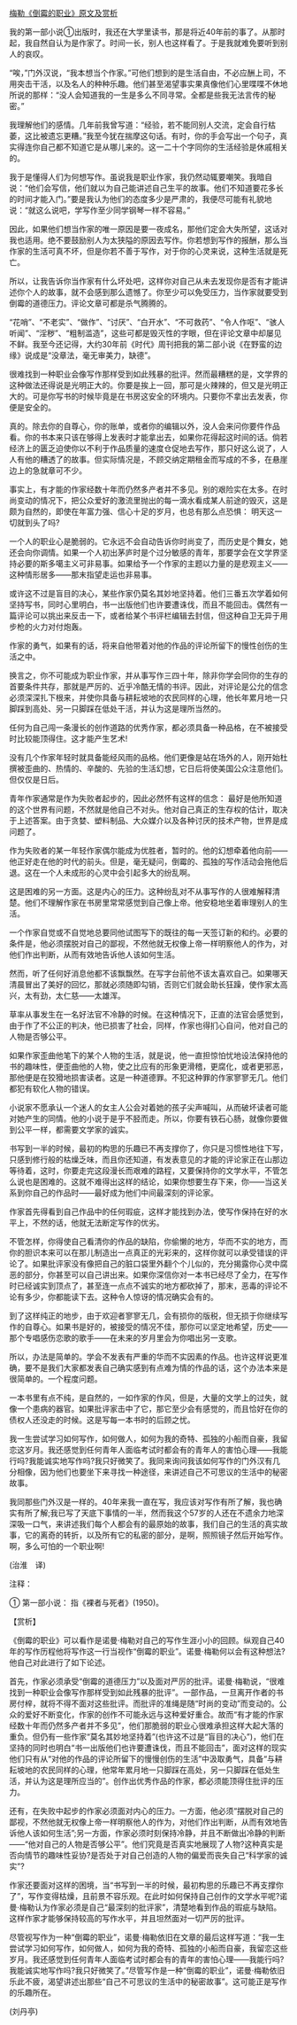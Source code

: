 [梅勒《倒霉的职业》原文及赏析](https://www.vrrw.net/wx/12393.html)

我的第一部小说①出版时，我还在大学里读书，那是将近40年前的事了。从那时起，我自然自认为是作家了。时间一长，别人也这样看了。于是我就难免要听到别人的哀叹。

“唉，”门外汉说，“我本想当个作家。”可他们想到的是生活自由，不必应酬上司，不用突击干活，以及名人的种种乐趣。他们甚至渴望事实果真像他们心里喋喋不休地所说的那样：“没人会知道我的一生是多么不同寻常。全都是些我无法言传的秘密。”

我理解他们的感情。几年前我曾写道：“经验，若不能同别人交流，定会自行枯萎，这比被遗忘更糟。”我至今犹在揣摩这句话。有时，你的手会写出一个句子，真实得连你自己都不知道它是从哪儿来的。这一二十个字同你的生活经验是休戚相关的。

我于是懂得人们为何想写作。虽说我是职业作家，我仍然动辄要嘲笑。我暗自说：“他们会写信，他们就以为自己能讲述自己生平的故事。他们不知道要花多长的时间才能入门。”要是我认为他们的态度多少是严肃的，我便尽可能有礼貌地说：“就这么说吧，学写作至少同学钢琴一样不容易。”

因此，如果他们想当作家的唯一原因是要一夜成名，那他们定会大失所望，这话对我也适用。绝不要鼓励别人为太狭隘的原因去写作。你若想到写作的报酬，那么当作家的生活可真不坏，但是你若不善于写作，对于你的心灵来说，这种生活就是死亡。

所以，让我告诉你当作家有什么坏处吧，这样你对自己从未去发现你是否有才能讲述你个人的故事，就不会感到那么遗憾了。你至少可以免受压力，当作家就要受到倒霉的道德压力。评论文章可都是杀气腾腾的。



“花哨”、“不老实”、“做作”、“讨厌”、“白开水”、“不可救药”、“令人作呕”、“骇人听闻”、“淫秽”、“粗制滥造”，这些可都是毁灭性的字眼，但在评论文章中却屡见不鲜。我至今还记得，大约30年前《时代》周刊把我的第二部小说《在野蛮的边缘》说成是“没章法，毫无审美力，缺德”。

很难找到一种职业会像写作那样受到如此残暴的批评。然而最糟糕的是，文学界的这种做法还得说是光明正大的。你要是挨上一回，那可是火辣辣的，但又是光明正大的。可是你写书的时候毕竟是在书房这安全的环境内。只要你不拿出去发表，你便是安全的。

真的。除去你的自尊心，你的账单，或者你的编辑以外，没人会来问你要件作品看。你的书本来只该在够得上发表时才能拿出去，如果你花得起这时间的话。倘若经济上的匮乏迫使你以不利于作品质量的速度仓促地去写作，那只好这么说了，人人有他的糟透了的故事。但实际情况是，不顾交纳定期租金而写成的不多，在悬崖边上的急就章可不少。

事实上，有才能的作家经数十年而仍然多产者并不多见。别的艰险实在太多。在时尚变动的情况下，把公众爱好的激流里抛出的每一滴水看成某人前途的毁灭，这是颇为自然的，即使在年富力强、信心十足的岁月，也总有那么点恐惧： 明天这一切就到头了吗?

一个人的职业心是脆弱的。它永远不会自动告诉你时尚变了，而历史是个舞女，她还会向你调情。如果一个人初出茅庐时是个过分敏感的青年，那要学会在文学界坚持必要的斯多噶主义可非易事。如果给予一个作家的主题以力量的是悲观主义——这种情形居多——那末指望走运也非易事。

或许这不过是盲目的决心，某些作家仍莫名其妙地坚持着。他们三番五次学着如何坚持写书，同时心里明白，书一出版他们也许要遭诛伐，而且不能回击。偶然有一篇评论可以挑出来反击一下，或者给某个书评栏编辑去封信，但这种自卫无异于用步枪的火力对付炮轰。

作家的勇气，如果有的话，将来自他带着对他的作品的评论所留下的慢性创伤的生活之中。

换言之，你不可能成为职业作家，并从事写作三四十年，除非你学会同你的生存的首要条件共存，那就是严厉的、近乎冷酷无情的书评。因此，对评论是公允的信念必须深深扎下根来，并使你具备与耕耘坡地的农民同样的心理，他长年累月地一只脚踩到高处、另一只脚踩在低处干活，并认为这是理所当然的。

任何为自己闯一条漫长的创作道路的优秀作家，都必须具备一种品格，在不被接受时比较能顶得住。这才能产生艺术!

没有几个作家年轻时就具备能经风雨的品格。他们更像是站在场外的人，刚开始杜撰被歪曲的、热情的、辛酸的、先验的生活幻想，它日后将使美国公众注意他们。但仅仅是日后。

青年作家通常是作为失败者起步的，因此必然怀有这样的信念： 最好是他所知道的这个世界有问题，不然就是他自己不对头。他对自己真正的生存权的估计，取决于上述答案。由于贪婪、塑料制品、大众媒介以及各种讨厌的技术产物，世界是成问题了。

作为失败者的某一年轻作家偶尔能成为优胜者，暂时的。他的幻想牵着他向前——他正好走在他的时代的前头。但是，毫无疑问，倒霉的、孤独的写作活动会拖他后退。这在一个人未成形的心灵中会引起多大的纷乱啊。

这是困难的另一方面。这是内心的压力。这种纷乱对不从事写作的人很难解释清楚。他们不理解作家在书房里常常感觉到自己像上帝。他安稳地坐着审理别人的生活。

一个作家自觉或不自觉地总要同他试图写下的既往的每一天签订新的和约。必要的条件是，他必须摆脱对自己的鄙视，不然他就无权像上帝一样明察他人的作为，对他们作出判断，从而有效地告诉他人该如何生活。

然而，听了任何好消息他都不该飘飘然。在写字台前他不该太喜欢自己。如果哪天清晨冒出了美好的回忆，那就必须随即勾销，否则它们就会助长狂躁，使作家太高兴，太有劲，太仁慈——太雄浑。

草率从事发生在一名好法官不冷静的时候。在这种情况下，正直的法官会感觉到，由于作了不公正的判决，他已损害了社会，同样，作家也得扪心自问，他对自己的人物是否够公平。

如果作家歪曲他笔下的某个人物的生活，就是说，他一直担惊怕忧地设法保持他的书的趣味性，便歪曲他的人物，使之比应有的形象更滑稽，更腐化，或者更邪恶，那他便是在狡猾地损害读者。这是一种道德罪。不犯这种罪的作家寥寥无几。他们都犯有软化人物的错误。

小说家不愿承认一个迷人的女主人公会对着她的孩子尖声喊叫，从而破坏读者可能对她产生的同情。他的小说于是乎不胫而走。所以，你要有铁石心肠，就像你要做到公平一样，都需要文学家的诚实。

书写到一半的时候，最初的构思的乐趣已不再支撑你了，你只是习惯性地往下写，只感到修行般的枯燥乏味，而且你还知道，有发表意见的才能的评论家正在山那边等待着，这时，你要走完这段漫长而艰难的路程，又要保持你的文学水平，不管怎么说也是困难的。这就不难得出这样的结论，如果你想要生存下来，你——当这关系到你自己的作品时——最好成为他们中间最深刻的评论家。

作家首先得看到自己作品中的任何瑕疵，这样才能找到办法，使写作保持在好的水平上，不然的话，他就无法断定写作的优劣。

不管怎样，你得使自己看清你的作品的缺陷，你偷懒的地方，华而不实的地方，而你的胆识本来可以在那儿制造出一点真正的光彩来的，这样你就可以承受错误的评论了。如果批评家没有像把自己的脏口袋里外翻个个儿似的，充分揭露你心灵中腐恶的部分，你甚至可以自己讲出来。如果你深信你对一本书已经尽了全力，在写作时已经诚实到顶点了，甚至连一点点不诚实的地方都砍掉了，那末，恶毒的评论不论有多少，你都能读下去。这种令人惊讶的情况确实会有的。

到了这样纯正的地步，由于欢迎者寥寥无几，会有损你的版税，但无损于你继续写作的自尊心。如果书是好的，被接受的情况不佳，那你可以坚定地希望，历史——那个专唱感伤恋歌的歌手——在未来的岁月里会为你唱出另一支歌。

所以，办法是简单的。学会不发表有严重的华而不实因素的作品。也许这样说更准确，要不是我们大家都发表自己确实感到有点难为情的作品的话，这个办法本来是很简单的。一个程度问题。

一本书里有点不纯，是自然的，一如作家的作风，但是，大量的文学上的过失，就像一个患病的器官。如果批评家击中了它，那它至少会有感觉的，而且恰好在你的债权人还没走的时候。这是写每一本书时的后顾之忧。

我一生尝试学习如何写作，如何做人，如何为我的奇特、孤独的小船而自豪，我留恋这岁月。我还感觉到任何青年人面临考试时都会有的青年人的害怕心理——我能行吗?我能诚实地写作吗?我只好微笑了。我同来询问我该如何写作的门外汉有几分相像，因为他们也要坐下来寻找一种途径，来讲述自己不可思议的生活中的秘密故事。

我同那些门外汉是一样的。40年来我一直在写，我应该对写作有所了解，我也确实有所了解;我已写了天底下事情的一半，然而我这个57岁的人还在不遗余力地深深吸一口气，来讲述我们每个人都会有的最原始的故事，我们自己的生活的真实故事，它的离奇的转折，以及所有它的私密的部分，是啊，照照镜子然后开始写作。啊，多么可怕的一个职业啊!

(治淮　译)

注释：

① 第一部小说： 指《裸者与死者》(1950)。

【赏析】

《倒霉的职业》可以看作是诺曼·梅勒对自己的写作生涯小小的回顾。纵观自己40年的写作历程他将写作这一行当视作“倒霉的职业”。诺曼·梅勒何以会有这种想法?他自己对此进行了如下论述。

首先，作家必须承受“倒霉的道德压力”以及面对严厉的批评。诺曼·梅勒说，“很难找到一种职业会像写作那样受到如此残暴的批评”。一部作品，一旦离开作者的书房付梓，就将不得不面对这些批评。而批评的准绳是随“时尚的变动”而变动的。公众的爱好不断变化，作家的创作不可能永远与这种爱好重合。故而“有才能的作家经数十年而仍然多产者并不多见”，他们那脆弱的职业心很难承担这样大起大落的重负。但仍有一些作家“莫名其妙地坚持着”(也许这不过是“盲目的决心”)，他们在坚持的同时也明白“书一出版他们也许要遭诛伐，而且不能回击”，面对这样的现实他们只有从“对他的作品的评论所留下的慢慢创伤的生活”中汲取勇气，具备“与耕耘坡地的农民同样的心理，他常年累月地一只脚踩在高处，另一只脚踩在低处生活，并认为这是理所应当的”。创作出优秀作品的作家，都必须能顶得住批评的压力。

还有，在失败中起步的作家必须面对内心的压力。一方面，他必须“摆脱对自己的鄙视，不然他就无权像上帝一样明察他人的作为，对他们作出判断，从而有效地告诉他人该如何生活”;另一方面，作家必须时刻保持冷静，并且不断做出冷静的判断——“他对自己的人物是否够公平”。他们究竟是否真实地展现了人物?这种真实是否向情节的趣味性妥协?是否处于对自己创造的人物的偏爱而丧失自己“科学家的诚实”?

作家还要面对这样的困境，当“书写到一半的时候，最初构思的乐趣已不再支撑你了”，写作变得枯燥，且前景不容乐观。在此时如何保持自己创作的文学水平呢?诺曼·梅勒认为作家必须是自己“最深刻的批评家”，清楚地看到作品的瑕疵与缺陷。这样作家才能够保持较高的写作水平，并且坦然面对一切严厉的批评。

尽管视写作为一种“倒霉的职业”，诺曼·梅勒依旧在文章的最后这样写道：“我一生尝试学习如何写作，如何做人，如何为我的奇特、孤独的小船而自豪，我留恋这些岁月。我还感觉到任何青年人面临考试时都会有的青年的害怕心理——我能行吗?我能诚实地写作吗?我只好微笑了。”尽管写作是一种“倒霉的职业”，诺曼·梅勒依旧乐此不疲，渴望讲述出那些“自己不可思议的生活中的秘密故事”。这可能正是写作的乐趣所在。

(刘丹亭)

